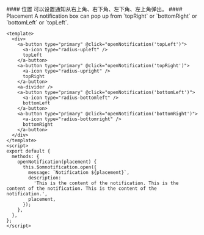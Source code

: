 <cn>
#### 位置
可以设置通知从右上角、右下角、左下角、左上角弹出。
</cn>

<us>
#### Placement
A notification box can pop up from `topRight` or `bottomRight` or `bottomLeft` or `topLeft`.
</us>

```vue
<template>
  <div>
    <a-button type="primary" @click="openNotification('topLeft')">
      <a-icon type="radius-upleft" />
      topLeft
    </a-button>
    <a-button type="primary" @click="openNotification('topRight')">
      <a-icon type="radius-upright" />
      topRight
    </a-button>
    <a-divider />
    <a-button type="primary" @click="openNotification('bottomLeft')">
      <a-icon type="radius-bottomleft" />
      bottomLeft
    </a-button>
    <a-button type="primary" @click="openNotification('bottomRight')">
      <a-icon type="radius-bottomright" />
      bottomRight
    </a-button>
  </div>
</template>
<script>
export default {
  methods: {
    openNotification(placement) {
      this.$omnotification.open({
        message: `Notification ${placement}`,
        description:
          'This is the content of the notification. This is the content of the notification. This is the content of the notification.',
        placement,
      });
    },
  },
};
</script>
```
